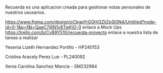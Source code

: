 Recuerda es una aplicacion creada para gestionar notas personales de nuestros ususarios.

https://www.figma.com/design/oCbgpYrGGHI3ZliZpSI0N4/Untitled?node-id=0-1&p=f&t=QaeC7j6N1v6TwKjO-0 enlace a Mock Ups
https://trello.com/b/CyB9Y510/recuerda-proyecto enlace a nuestra lista de tareas a realizar

Yesenia Lizeth Hernandez Portillo - HP240153

Cristina Aracely Perez Lue - PL240092

Xenia Carolina Sanchez Mancia - SM232984

